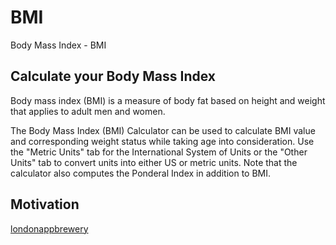 # BMI 

Body Mass Index - BMI

## Calculate your Body Mass Index

Body mass index (BMI) is a measure of body fat based on height and weight that applies to adult men and women.

The Body Mass Index (BMI) Calculator can be used to calculate BMI value and corresponding weight status while taking age into consideration. Use the "Metric Units" tab for the International System of Units or the "Other Units" tab to convert units into either US or metric units. Note that the calculator also computes the Ponderal Index in addition to BMI.

## Motivation 

[londonappbrewery](https://github.com/londonappbrewery/bmi-calculator-flutter)
